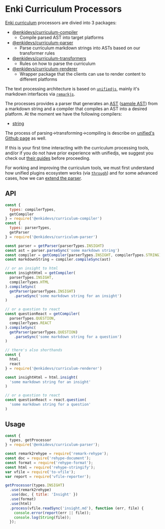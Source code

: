 # Enki Curriculum Processors

[Enki curriculum](https://github.com/enkidevs/curriculum) processors are divied into 3 packages:

- [@enkidevs/curriculum-compiler]()
  - Compile parsed AST into target platforms
- [@enkidevs/curriculum-parser]()
  - Parse curriculum markdown strings into ASTs based on our transformer rules
- [@enkidevs/curriculum-transformers]()
  - Rules on how to parse the curriculum
- [@enkidevs/curriculum-renderer]()
  - Wrapper package that the clients can use to render content to different platforms

The text processing architecture is based on [`unifiedjs`](https://unifiedjs.github.io/), mainly it's markdown interfaces via [`remarkjs`](https://remark.js.org/).

The processes provides a parser that generates an [AST](https://en.wikipedia.org/wiki/Abstract_syntax_tree) ([sample AST](https://astexplorer.net/#/gist/0a92bbf654aca4fdfb3f139254cf0bad/ffe102014c188434c027e43661dbe6ec30042ee2)) from a markdown string and a compiler that compiles an AST into a desired platform. At the moment we have the following compilers:

- [string]()

The process of parsing->transforming->compiling is describe on [unified's Github page](https://github.com/unifiedjs/unified#description) as well.

If this is your first time interacting with the curriculum processing tools, and/or if you do not have prior experience with unifiedjs, we suggest you check out [their guides](https://unifiedjs.github.io/#guides) before proceeding.

For working and improving the curriculum tools, we must first understand how unified plugins ecosystem works (via [`through`](https://github.com/wooorm/trough)) and for some advanced cases, how we can [extend the parser](https://github.com/remarkjs/remark/tree/master/packages/remark-parse#extending-the-parser).

## API

```js
const {
  types: compilerTypes,
  getCompiler
} = require('@enkidevs/curriculum-compiler')
const {
  types: parserTypes,
  getParser
} = require('@enkidevs/curriculum-parser')

const parser = getParser(parserTypes.INSIGHT)
const ast = parser.parseSync('some markdown string')
const compiler = getCompiler(parserTypes.INSIGHT, compilerTypes.STRING)
const markdownString = compiler.compileSync(ast)

// or an insight to html
const insightHtml = getCompiler(
  parserTypes.INSIGHT,
  compilerTypes.HTML
).compileSync(
  getParser(parserTypes.INSIGHT)
    .parseSync('some markdown string for an insight')
)

// or a question to react
const questionReact = getCompiler(
  parserTypes.QUESTION,
  compilerTypes.REACT
).compileSync(
  getParser(parserTypes.QUESTION)
    .parseSync('some markdown string for a question')
)

// there's also shorthands
const {
  html,
  react
} = require('@enkidevs/curriculum-renderer')

const insightHtml = html.insight(
  'some markdown string for an insight'
)

// or a question to react
const questionReact = react.question(
  'some markdown string for a question'
)
```

## Usage

```js
const {
  types, getProcessor
} = require('@enkidevs/curriculum-parser');

const remark2rehype = require('remark-rehype');
const doc = require('rehype-document');
const format = require('rehype-format');
const html = require('rehype-stringify');
var vfile = require('to-vfile');
var report = require('vfile-reporter');

getProcessor(types.INSIGHT)
  .use(remark2rehype)
  .use(doc, { title: 'Insight' })
  .use(format)
  .use(html)
  .process(vfile.readSync('insight.md'), function (err, file) {
    console.error(report(err || file));
    console.log(String(file));
  });
```
